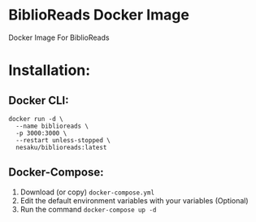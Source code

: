 # BiblioReads Docker Image

Docker Image For BiblioReads

# Installation:

## Docker CLI:
```
docker run -d \
  --name biblioreads \
  -p 3000:3000 \
  --restart unless-stopped \
  nesaku/biblioreads:latest
```
## Docker-Compose:
1. Download (or copy) `docker-compose.yml`
2. Edit the default environment variables with your variables (Optional) 
3. Run the command `docker-compose up -d`
